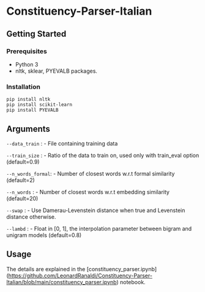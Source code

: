 # Constituency-Parser-Italian


## Getting Started

### Prerequisites

- Python 3
- nltk, sklear, PYEVALB packages.

### Installation

```
pip install nltk
pip install scikit-learn
pip install PYEVALB
```

## Arguments

```--data_train```    : - File containing training data 

```--train_size```    : - Ratio of the data to train on, used only with train_eval option (default=0.9)

```--n_words_formal```: - Number of closest words w.r.t formal similarity (default=2)

```--n_words```       : - Number of closest words w.r.t embedding similarity (default=20)

```--swap```          : - Use Damerau-Levenstein distance when true and Levenstein distance otherwise.

```--lambd```         : - Float in \[0, 1\], the interpolation parameter between bigram and unigram models (default=0.8)

## Usage

The details are explained in the [constituency_parser.ipynb] (https://github.com/LeonardRanaldi/Constituency-Parser-Italian/blob/main/constituency_parser.ipynb) notebook.








